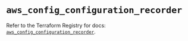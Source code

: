# `aws_config_configuration_recorder`

Refer to the Terraform Registry for docs: [`aws_config_configuration_recorder`](https://registry.terraform.io/providers/hashicorp/aws/5.58.0/docs/resources/config_configuration_recorder).
